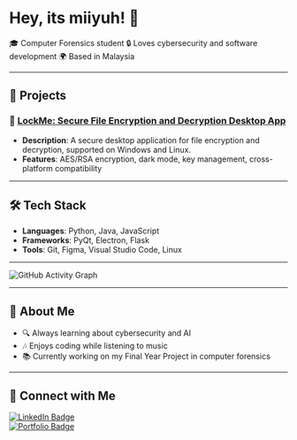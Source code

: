 # Hey, its miiyuh! 👋

🎓 Computer Forensics student 
🔒 Loves cybersecurity and software development 
🌍 Based in Malaysia  

---

## 🚀 Projects

### 🔐 [LockMe: Secure File Encryption and Decryption Desktop App](https://github.com/miiyuh/lockme)
- **Description**: A secure desktop application for file encryption and decryption, supported on Windows and Linux.
- **Features**: AES/RSA encryption, dark mode, key management, cross-platform compatibility

---

## 🛠 Tech Stack
- **Languages**: Python, Java, JavaScript
- **Frameworks**: PyQt, Electron, Flask
- **Tools**: Git, Figma, Visual Studio Code, Linux

---

![GitHub Activity Graph](https://activity-graph.herokuapp.com/graph?username=miiyuh&theme=dracula)

---

## 🌱 About Me
- 🔍 Always learning about cybersecurity and AI
- 🎶 Enjoys coding while listening to music
- 📚 Currently working on my Final Year Project in computer forensics

---

## 🔗 Connect with Me

[![LinkedIn Badge](https://img.shields.io/badge/LinkedIn-blue?logo=linkedin&style=flat-square)](https://www.linkedin.com/in/miiyuh)  
[![Portfolio Badge](https://img.shields.io/badge/Portfolio-Website-green?style=flat-square)](https://miiyuh.com)

